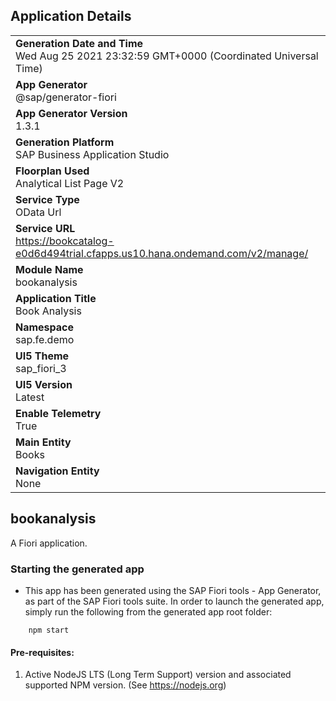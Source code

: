 ## Application Details
|               |
| ------------- |
|**Generation Date and Time**<br>Wed Aug 25 2021 23:32:59 GMT+0000 (Coordinated Universal Time)|
|**App Generator**<br>@sap/generator-fiori|
|**App Generator Version**<br>1.3.1|
|**Generation Platform**<br>SAP Business Application Studio|
|**Floorplan Used**<br>Analytical List Page V2|
|**Service Type**<br>OData Url|
|**Service URL**<br>https://bookcatalog-e0d6d494trial.cfapps.us10.hana.ondemand.com/v2/manage/
|**Module Name**<br>bookanalysis|
|**Application Title**<br>Book Analysis|
|**Namespace**<br>sap.fe.demo|
|**UI5 Theme**<br>sap_fiori_3|
|**UI5 Version**<br>Latest|
|**Enable Telemetry**<br>True|
|**Main Entity**<br>Books|
|**Navigation Entity**<br>None|

## bookanalysis

A Fiori application.

### Starting the generated app

-   This app has been generated using the SAP Fiori tools - App Generator, as part of the SAP Fiori tools suite.  In order to launch the generated app, simply run the following from the generated app root folder:

```
    npm start
```

#### Pre-requisites:

1. Active NodeJS LTS (Long Term Support) version and associated supported NPM version.  (See https://nodejs.org)


